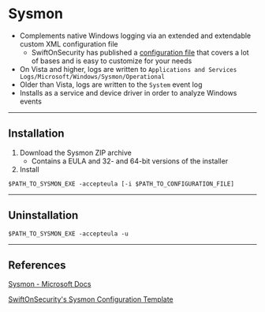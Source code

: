 # Sysmon

- Complements native Windows logging via an extended and extendable custom XML configuration file
	- SwiftOnSecurity has published a [configuration file](https://github.com/SwiftOnSecurity/sysmon-config) that covers a lot of bases and is easy to customize for your needs
- On Vista and higher, logs are written to `Applications and Services Logs/Microsoft/Windows/Sysmon/Operational`
- Older than Vista, logs are written to the `System` event log
- Installs as a service and device driver in order to analyze Windows events

---

## Installation

1. Download the Sysmon ZIP archive
	- Contains a EULA and 32- and 64-bit versions of the installer
2. Install

```batch
$PATH_TO_SYSMON_EXE -accepteula [-i $PATH_TO_CONFIGURATION_FILE]
```

---

## Uninstallation

```batch
$PATH_TO_SYSMON_EXE -accepteula -u
```

---

## References

[Sysmon - Microsoft Docs](https://docs.microsoft.com/en-us/sysinternals/downloads/sysmon)

[SwiftOnSecurity's Sysmon Configuration Template](https://github.com/SwiftOnSecurity/sysmon-config/blob/master/sysmonconfig-export.xml)